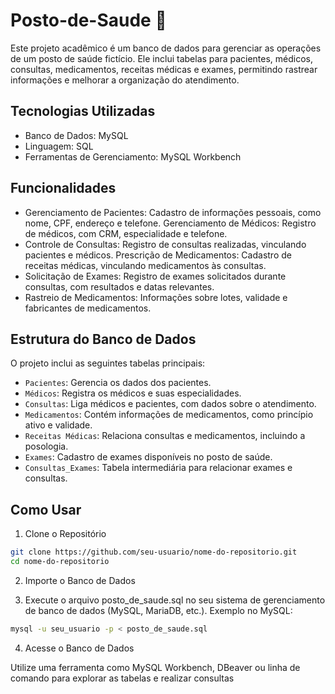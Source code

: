 # Posto-de-Saude 🏥

Este projeto acadêmico é um banco de dados para gerenciar as operações de um posto de saúde fictício. Ele inclui tabelas para pacientes, médicos, consultas, medicamentos, receitas médicas e exames, permitindo rastrear informações e melhorar a organização do atendimento.

## Tecnologias Utilizadas
  - Banco de Dados: MySQL
  - Linguagem: SQL
  - Ferramentas de Gerenciamento: MySQL Workbench

## Funcionalidades
  - Gerenciamento de Pacientes: Cadastro de informações pessoais, como nome, CPF, endereço e telefone.
Gerenciamento de Médicos: Registro de médicos, com CRM, especialidade e telefone.
  - Controle de Consultas: Registro de consultas realizadas, vinculando pacientes e médicos.
Prescrição de Medicamentos: Cadastro de receitas médicas, vinculando medicamentos às consultas.
  - Solicitação de Exames: Registro de exames solicitados durante consultas, com resultados e datas relevantes.
  - Rastreio de Medicamentos: Informações sobre lotes, validade e fabricantes de medicamentos.

## Estrutura do Banco de Dados
O projeto inclui as seguintes tabelas principais:

  - `Pacientes`: Gerencia os dados dos pacientes.
  - `Médicos`: Registra os médicos e suas especialidades.
  - `Consultas`: Liga médicos e pacientes, com dados sobre o atendimento.
  - `Medicamentos`: Contém informações de medicamentos, como princípio ativo e validade.
  - `Receitas Médicas`: Relaciona consultas e medicamentos, incluindo a posologia.
  - `Exames`: Cadastro de exames disponíveis no posto de saúde.
  - `Consultas_Exames`: Tabela intermediária para relacionar exames e consultas.

## Como Usar
1. Clone o Repositório

```bash
git clone https://github.com/seu-usuario/nome-do-repositorio.git
cd nome-do-repositorio
```
2. Importe o Banco de Dados

3. Execute o arquivo posto_de_saude.sql no seu sistema de gerenciamento de banco de dados (MySQL, MariaDB, etc.).
Exemplo no MySQL:
```bash
mysql -u seu_usuario -p < posto_de_saude.sql
```
4. Acesse o Banco de Dados

Utilize uma ferramenta como MySQL Workbench, DBeaver ou linha de comando para explorar as tabelas e realizar consultas
